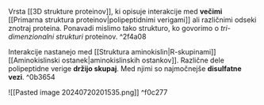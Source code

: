 Vrsta [[3D strukture proteinov]], ki opisuje interakcije med **večimi** [[Primarna struktura proteinov|polipeptidnimi verigami]] ali različnimi odseki znotraj proteina. Ponavadi mislimo tako strukturo, ko govorimo o *tri-dimenzionalni strukturi* proteinov. ^2f4a08

Interakcije nastanejo med [[Struktura aminokislin|R-skupinami]] [[Aminokislinski ostanek|aminokislinskih ostankov]]. Različne dele polipeptidne verige **držijo skupaj**. Med njimi so najmočnejše **disulfatne vezi**. ^0b3654

![[Pasted image 20240720201535.png]] ^f0c277
